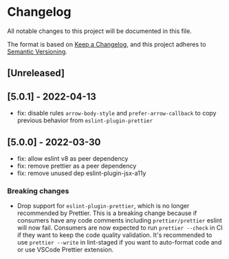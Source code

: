 # Changelog

All notable changes to this project will be documented in this file.

The format is based on [Keep a Changelog](https://keepachangelog.com/en/1.0.0/),
and this project adheres to [Semantic Versioning](https://semver.org/spec/v2.0.0.html).

## [Unreleased]

## [5.0.1] - 2022-04-13
- fix: disable rules `arrow-body-style` and `prefer-arrow-callback` to copy previous behavior from `eslint-plugin-prettier`

## [5.0.0] - 2022-03-30
- fix: allow eslint v8 as peer dependency
- fix: remove prettier as a peer dependency
- fix: remove unused dep eslint-plugin-jsx-a11y

### Breaking changes
- Drop support for `eslint-plugin-prettier`, which is no longer recommended by Prettier. This is a breaking change because if consumers have any code comments including `prettier/prettier` eslint will now fail. Consumers are now expected to run `prettier --check` in CI if they want to keep the code quality validation. It's recommended to use `prettier --write` in lint-staged if you want to auto-format code and or use VSCode Prettier extension.
